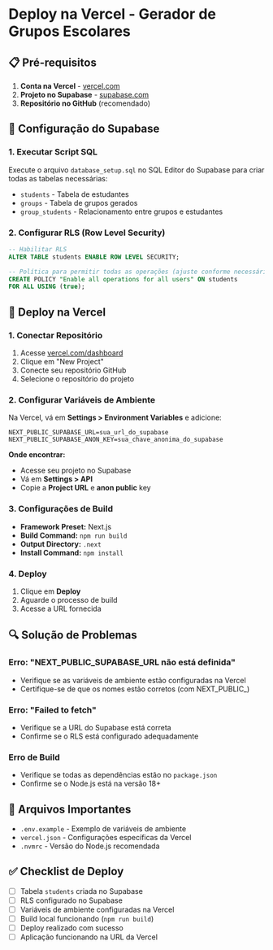 # Deploy na Vercel - Gerador de Grupos Escolares

## 📋 Pré-requisitos

1. **Conta na Vercel** - [vercel.com](https://vercel.com)
2. **Projeto no Supabase** - [supabase.com](https://supabase.com)
3. **Repositório no GitHub** (recomendado)

## 🔧 Configuração do Supabase

### 1. Executar Script SQL
Execute o arquivo `database_setup.sql` no SQL Editor do Supabase para criar todas as tabelas necessárias:

- `students` - Tabela de estudantes
- `groups` - Tabela de grupos gerados
- `group_students` - Relacionamento entre grupos e estudantes

### 2. Configurar RLS (Row Level Security)
```sql
-- Habilitar RLS
ALTER TABLE students ENABLE ROW LEVEL SECURITY;

-- Política para permitir todas as operações (ajuste conforme necessário)
CREATE POLICY "Enable all operations for all users" ON students
FOR ALL USING (true);
```

## 🚀 Deploy na Vercel

### 1. Conectar Repositório
1. Acesse [vercel.com/dashboard](https://vercel.com/dashboard)
2. Clique em "New Project"
3. Conecte seu repositório GitHub
4. Selecione o repositório do projeto

### 2. Configurar Variáveis de Ambiente
Na Vercel, vá em **Settings > Environment Variables** e adicione:

```
NEXT_PUBLIC_SUPABASE_URL=sua_url_do_supabase
NEXT_PUBLIC_SUPABASE_ANON_KEY=sua_chave_anonima_do_supabase
```

**Onde encontrar:**
- Acesse seu projeto no Supabase
- Vá em **Settings > API**
- Copie a **Project URL** e **anon public** key

### 3. Configurações de Build
- **Framework Preset:** Next.js
- **Build Command:** `npm run build`
- **Output Directory:** `.next`
- **Install Command:** `npm install`

### 4. Deploy
1. Clique em **Deploy**
2. Aguarde o processo de build
3. Acesse a URL fornecida

## 🔍 Solução de Problemas

### Erro: "NEXT_PUBLIC_SUPABASE_URL não está definida"
- Verifique se as variáveis de ambiente estão configuradas na Vercel
- Certifique-se de que os nomes estão corretos (com NEXT_PUBLIC_)

### Erro: "Failed to fetch"
- Verifique se a URL do Supabase está correta
- Confirme se o RLS está configurado adequadamente

### Erro de Build
- Verifique se todas as dependências estão no `package.json`
- Confirme se o Node.js está na versão 18+

## 📁 Arquivos Importantes

- `.env.example` - Exemplo de variáveis de ambiente
- `vercel.json` - Configurações específicas da Vercel
- `.nvmrc` - Versão do Node.js recomendada

## ✅ Checklist de Deploy

- [ ] Tabela `students` criada no Supabase
- [ ] RLS configurado no Supabase
- [ ] Variáveis de ambiente configuradas na Vercel
- [ ] Build local funcionando (`npm run build`)
- [ ] Deploy realizado com sucesso
- [ ] Aplicação funcionando na URL da Vercel